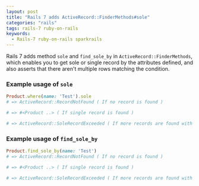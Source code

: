```yaml
---
layout: post
title: "Rails 7 adds ActiveRecord::FinderMethods#sole"
categories: "rails"
tags: rails-7 ruby-on-rails
keywords:
  - Rails-7 ruby-on-rails sparkrails
---
```


Rails 7 adds method `sole` and `find_sole_by` in `ActiveRecord::FinderMethods`, which enables you to get sole or single record by the attributes defined, and also asserts that there aren't multiple rows matching the condition.

### Example usage of `sole`
```ruby
Product.where(name: 'Test').sole
# => ActiveRecord::RecordNotFound ( If no record is found )

# => #<Product ..> ( If single record is found )

# => ActiveRecord::SoleRecordExceeded ( If more records are found with given name )
```

### Example usage of `find_sole_by`
```ruby
Product.find_sole_by(name: 'Test')
# => ActiveRecord::RecordNotFound ( If no record is found )

# => #<Product ..> ( If single record is found )

# => ActiveRecord::SoleRecordExceeded ( If more records are found with given name )
```
<br/>

